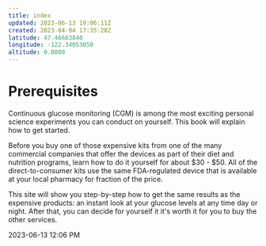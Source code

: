 ```yaml
---
title: index
updated: 2023-06-13 19:06:11Z
created: 2023-04-04 17:35:28Z
latitude: 47.46683840
longitude: -122.34053050
altitude: 0.0000
---
```



# Prerequisites

Continuous glucose monitoring (CGM) is among the most exciting personal science experiments you can conduct on yourself. This book will explain how to get started.

Before you buy one of those expensive kits from one of the many commercial companies that offer the devices as part of their diet and nutrition programs, learn how to do it yourself for about \$30 - \$50. All of the direct-to-consumer kits use the same FDA-regulated device that is available at your local pharmacy for fraction of the price.

This site will show you step-by-step how to get the same results as the expensive products: an instant look at your glucose levels at any time day or night.  After that, you can decide for yourself it it's worth it for you to buy the other services.

2023-06-13 12:06 PM



